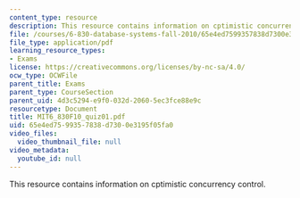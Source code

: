 ```yaml
---
content_type: resource
description: This resource contains information on cptimistic concurrency control.
file: /courses/6-830-database-systems-fall-2010/65e4ed7599357838d7300e3195f05fa0_MIT6_830F10_quiz01.pdf
file_type: application/pdf
learning_resource_types:
- Exams
license: https://creativecommons.org/licenses/by-nc-sa/4.0/
ocw_type: OCWFile
parent_title: Exams
parent_type: CourseSection
parent_uid: 4d3c5294-e9f0-032d-2060-5ec3fce88e9c
resourcetype: Document
title: MIT6_830F10_quiz01.pdf
uid: 65e4ed75-9935-7838-d730-0e3195f05fa0
video_files:
  video_thumbnail_file: null
video_metadata:
  youtube_id: null
---
```

This resource contains information on cptimistic concurrency control.